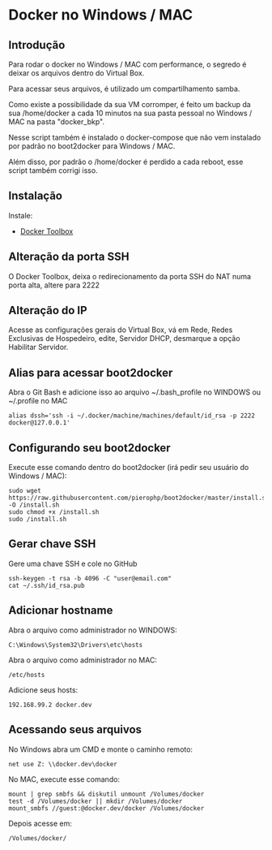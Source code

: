 # Docker no Windows / MAC

## Introdução
Para rodar o docker no Windows / MAC com performance, o segredo é deixar os arquivos dentro do Virtual Box.

Para acessar seus arquivos, é utilizado um compartilhamento samba.

Como existe a possibilidade da sua VM corromper, é feito um backup da sua /home/docker a cada 10 minutos na sua pasta pessoal no Windows / MAC na pasta "docker_bkp".

Nesse script também é instalado o docker-compose que não vem instalado por padrão no boot2docker para Windows / MAC.

Além disso, por padrão o /home/docker é perdido a cada reboot, esse script também corrigi isso.

## Instalação

Instale:
- <a href="https://www.docker.com/toolbox" target="_blank">Docker Toolbox</a>

## Alteração da porta SSH
O Docker Toolbox, deixa o redirecionamento da porta SSH do NAT numa porta alta, altere para 2222

## Alteração do IP
Acesse as configurações gerais do Virtual Box, vá em Rede, Redes Exclusivas de Hospedeiro, edite, Servidor DHCP, desmarque a opção Habilitar Servidor.

## Alias para acessar boot2docker

Abra o Git Bash e adicione isso ao arquivo ~/.bash_profile no WINDOWS ou ~/.profile no MAC

```
alias dssh='ssh -i ~/.docker/machine/machines/default/id_rsa -p 2222 docker@127.0.0.1'
```

## Configurando seu boot2docker
Execute esse comando dentro do boot2docker (irá pedir seu usuário do Windows / MAC):
```
sudo wget https://raw.githubusercontent.com/pierophp/boot2docker/master/install.sh -O /install.sh
sudo chmod +x /install.sh
sudo /install.sh
```

## Gerar chave SSH
Gere uma chave SSH e cole no GitHub
```
ssh-keygen -t rsa -b 4096 -C "user@email.com"
cat ~/.ssh/id_rsa.pub
```

## Adicionar hostname

Abra o arquivo como administrador no WINDOWS:
```
C:\Windows\System32\Drivers\etc\hosts
```

Abra o arquivo como administrador no MAC:
```
/etc/hosts
```

Adicione seus hosts:
```
192.168.99.2 docker.dev
```
## Acessando seus arquivos

No Windows abra um CMD e monte o caminho remoto:
```
net use Z: \\docker.dev\docker
```
No MAC, execute esse comando:
```
mount | grep smbfs && diskutil unmount /Volumes/docker
test -d /Volumes/docker || mkdir /Volumes/docker
mount_smbfs //guest:@docker.dev/docker /Volumes/docker
```

Depois acesse em:
```
/Volumes/docker/
```
